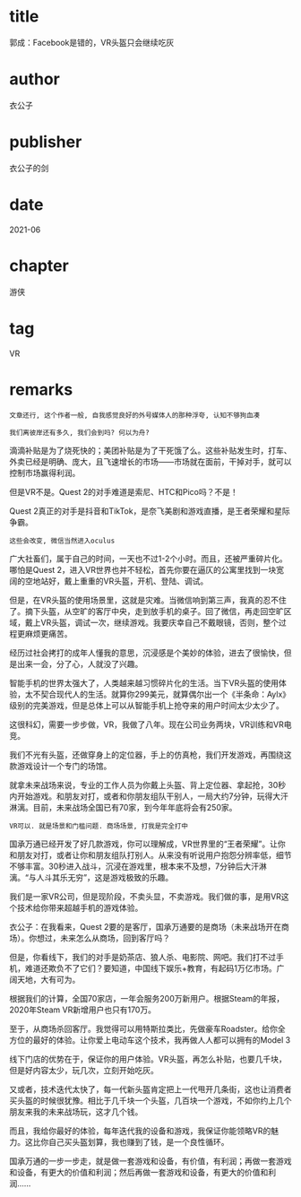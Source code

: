 # title
郭成：Facebook是错的，VR头盔只会继续吃灰

# author
衣公子

# publisher
衣公子的剑

# date
2021-06

# chapter
游侠

# tag
VR

# remarks
`文章还行, 这个作者一般, 自我感觉良好的外号媒体人的那种浮夸, 认知不够狗血凑`

`我们离彼岸还有多久, 我们会到吗? 何以为舟?`

滴滴补贴是为了烧死快的；美团补贴是为了干死饿了么。这些补贴发生时，打车、外卖已经是明确、庞大，且飞速增长的市场——市场就在面前，干掉对手，就可以控制市场赢得利润。

 

但是VR不是。Quest 2的对手难道是索尼、HTC和Pico吗？不是！

 

Quest 2真正的对手是抖音和TikTok，是奈飞美剧和游戏直播，是王者荣耀和星际争霸。

`这些会改变, 微信当然进入oculus`

广大社畜们，属于自己的时间，一天也不过1-2个小时。而且，还被严重碎片化。哪怕是Quest 2，进入VR世界也并不轻松，首先你要在逼仄的公寓里找到一块宽阔的空地站好，戴上重重的VR头盔，开机、登陆、调试。


但是，在VR头盔的使用场景里，这就是灾难。当微信响到第三声，我真的忍不住了。摘下头盔，从空旷的客厅中央，走到放手机的桌子。回了微信，再走回空旷区域，戴上VR头盔，调试一次，继续游戏。我要庆幸自己不戴眼镜，否则，整个过程更麻烦更痛苦。

 

经历过社会拷打的成年人懂我的意思，沉浸感是个美妙的体验，进去了很愉快，但是出来一会，分了心，人就没了兴趣。

 

智能手机的世界太强大了，人类越来越习惯碎片化的生活。当下VR头盔的使用体验，太不契合现代人的生活。就算你299美元，就算偶尔出一个《半条命：Aylx》级别的完美游戏，但是总体上可以从智能手机上抢夺来的用户时间太少太少了。


这很科幻，需要一步步做，VR，我做了八年。现在公司业务两块，VR训练和VR电竞。

 我们不光有头盔，还做穿身上的定位器，手上的仿真枪，我们开发游戏，再围绕这款游戏设计一个专门的场馆。

 

就拿未来战场来说，专业的工作人员为你戴上头盔、背上定位器、拿起抢，30秒内开始游戏。和朋友对打，或者和你朋友组队干别人，一局大约7分钟，玩得大汗淋漓。目前，未来战场全国已有70家，到今年年底将会有250家。

`VR可以. 就是场景和门槛问题. 商场场景, 打我是完全打中`

国承万通已经开发了好几款游戏，你可以理解成，VR世界里的“王者荣耀”。让你和朋友对打，或者让你和朋友组队打别人。从来没有听说用户抱怨分辨率低，细节不够丰富。30秒进入战斗，沉浸在游戏里，根本来不及想，7分钟后大汗淋漓。“与人斗其乐无穷”，这是游戏极致的乐趣。


我们是一家VR公司，但是现阶段，不卖头显，不卖游戏。我们做的事，是用VR这个技术给你带来超越手机的游戏体验。

 

衣公子：在我看来，Quest 2要的是客厅，国承万通要的是商场（未来战场开在商场）。你想过，未来怎么从商场，回到客厅吗？


但是，你看线下，我们的对手是奶茶店、狼人杀、电影院、网吧。我们打不过手机，难道还欺负不了它们？要知道，中国线下娱乐+教育，有起码1万亿市场。广阔天地，大有可为。

 

根据我们的计算，全国70家店，一年会服务200万新用户。根据Steam的年报，2020年Steam VR新增用户也只有170万。

 

至于，从商场杀回客厅。我觉得可以用特斯拉类比，先做豪车Roadster。给你全方位的最好的体验。让你爱上电动车这个技术，我再做人人都可以拥有的Model 3

 

线下门店的优势在于，保证你的用户体验。VR头盔，再怎么补贴，也要几千块，但是好内容太少，玩几次，立刻开始吃灰。

 

又或者，技术迭代太快了，每一代新头盔肯定把上一代甩开几条街，这也让消费者买头盔的时候很犹豫。相比于几千块一个头盔，几百块一个游戏，不如你约上几个朋友来我的未来战场玩，这才几个钱。

 

而且，我给你最好的体验，每年迭代我的设备和游戏，我保证你能领略VR的魅力。这比你自己买头盔划算，我也赚到了钱，是一个良性循环。

 

国承万通的一步一步走，就是做一套游戏和设备，有价值，有利润；再做一套游戏和设备，有更大的价值和利润；然后再做一套游戏和设备，有更大的价值和利润……
